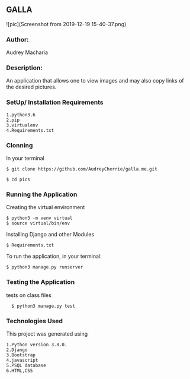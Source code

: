 ## **GALLA**
![pic](Screenshot from 2019-12-19 15-40-37.png)
### Author:
 Audrey Macharia

### Description:
An application that allows one to view images and may also copy links of the desired pictures.

### SetUp/ Installation Requirements

    1.python3.6
    2.pip
    3.virtualenv
    4.Requirements.txt

### Clonning
In your terminal
  
    $ git clone https://github.com/AudreyCherrie/galla.me.git

    $ cd pics

### Running the Application
Creating the virtual environment

    $ python3 -m venv virtual
    $ source virtual/bin/env

Installing Django and other Modules

    $ Requirements.txt

To run the application, in your terminal:

    $ python3 manage.py runserver



### Testing the Application
tests on class files

      $ python3 manage.py test

### Technologies Used
This project was generated using

    1.Python version 3.8.0.
    2.Django
    3.Bootstrap
    4.javascript
    5.PSQL database
    6.HTML,CSS
